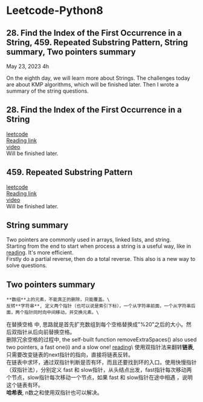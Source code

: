 # Leetcode-Python8
## 28. Find the Index of the First Occurrence in a String, 459. Repeated Substring Pattern, String summary, Two pointers summary

May 23, 2023  4h

On the eighth day, we will learn more about Strings. 
The challenges today are about KMP algorithms, which will be finished later. Then I wrote a summary of the string questions.

## 28. Find the Index of the First Occurrence in a String
[leetcode](https://leetcode.com/problems/find-the-index-of-the-first-occurrence-in-a-string/)\
[Reading link](https://github.com/youngyangyang04/leetcode-master/blob/master/problems/0028.%E5%AE%9E%E7%8E%B0strStr.md)\
[video](https://www.bilibili.com/video/BV1PD4y1o7nd/?spm_id_from=pageDriver&vd_source=63f26efad0d35bcbb0de794512ac21f3)\
Will be finished later.

## 459. Repeated Substring Pattern
[leetcode](https://leetcode.com/problems/repeated-substring-pattern/)\
[Reading link](https://github.com/youngyangyang04/leetcode-master/blob/master/problems/0459.%E9%87%8D%E5%A4%8D%E7%9A%84%E5%AD%90%E5%AD%97%E7%AC%A6%E4%B8%B2.md)\
[video](https://www.bilibili.com/video/BV1cg41127fw/?spm_id_from=333.788&vd_source=63f26efad0d35bcbb0de794512ac21f3)\
Will be finished later.

## String summary
Two pointers are commonly used in arrays, linked lists, and string.\
Starting from the end to start when process a string is a useful way, like in [reading](https://github.com/youngyangyang04/leetcode-master/blob/master/problems/%E5%89%91%E6%8C%87Offer05.%E6%9B%BF%E6%8D%A2%E7%A9%BA%E6%A0%BC.md). It's more efficient.\
Firstly do a partial reverse, then do a total reverse. This also is a new way to solve questions.

## Two pointers summary
    **数组**上的元素，不能真正的删除，只能覆盖。\
    反转**字符串**, 定义两个指针（也可以说是索引下标），一个从字符串前面，一个从字符串后面，两个指针同时向中间移动，并交换元素。\
在替换空格 中, 思路就是首先扩充数组到每个空格替换成"%20"之后的大小。然后双指针从后向前替换空格。\
删除冗余空格的过程中, the self-built function removeExtraSpaces() also used two pointers, a fast one(i) and a slow one! [reading](https://github.com/youngyangyang04/leetcode-master/blob/master/problems/0151.%E7%BF%BB%E8%BD%AC%E5%AD%97%E7%AC%A6%E4%B8%B2%E9%87%8C%E7%9A%84%E5%8D%95%E8%AF%8D.md)\ 
    使用双指针法来翻转**链表**, 只需要改变链表的next指针的指向，直接将链表反转。\
在链表中求环，通过双指针判断是否有环，而且还要找到环的入口。使用快慢指针（双指针法），分别定义 fast 和 slow指针，从头结点出发，fast指针每次移动两个节点，slow指针每次移动一个节点，如果 fast 和 slow指针在途中相遇 ，说明这个链表有环。\
    **哈希表**, n数之和使用双指针也可以解决。

